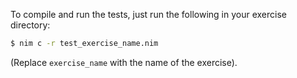 To compile and run the tests, just run the following in your exercise directory:
```bash
$ nim c -r test_exercise_name.nim
```

(Replace `exercise_name` with the name of the exercise).

